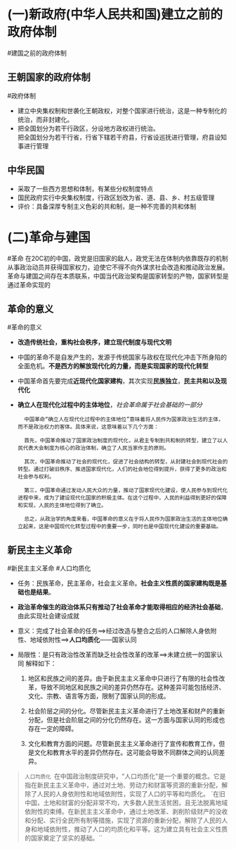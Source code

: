 # (一)新政府(中华人民共和国)建立之前的政府体制
#建国之前的政府体制
## 王朝国家的政府体制
#政府体制
- 建立中央集权制和世袭化王朝政权，对整个国家进行统治，这是一种专制化的统治，而非封建化。
- 把全国划分为若干行政区，分设地方政权进行统治。<br>把全国划分为若干行省，行省下辖若干府县，行省设巡抚进行管理，府县设知事进行管理
## 中华民国
- 采取了一些西方思想和体制，有某些分权制度特点
- 国民政府实行中央集权制度，行政区划改为省、道、县、乡、村五级管理
- 评价：具备深厚专制主义色彩的共和制，是一种不完善的共和体制

# (二)革命与建国
#革命
在20C初的中国，政党是旧国家的敌人，政党无法在体制内依靠既存的机制从事政治动员并获得国家权力，迫使它不得不向外谋求社会改造和推动政治发展。
革命与建国之间存在本质联系，中国当代政治架构是国家转型的产物，国家转型是通过革命实现的
## 革命的意义
#革命的意义
- **改造传统社会，重构社会秩序，建立现代制度与现代文明**
- 中国的革命不是自发产生的，发源于传统国家与政权在现代化冲击下所身陷的全面危机。**不是西方的解放现代化的力量，而是实现国家的现代化转型**
- 中国革命首先要完成**近现代化国家建构**，其次实现**民族独立**，**民主共和以及现代化**
- **确立人在现代化过程中的主体地位**，*社会革命属于社会基础的一部分*

		中国革命“确立人在现代化过程中的主体地位”意味着将人民作为国家政治生活的主体，而不是政治权力的客体。具体来说，这意味着以下几个方面：
		
		首先，中国革命推动了国家政治制度的现代化，从君主专制到共和制的转型，建立了以人民代表大会制度为核心的政治体制，确立了人民当家作主的原则。
		
		其次，中国革命推动了社会的现代化，促进了社会结构的转型，从封建社会到现代社会的转型。通过打破旧秩序、推进国家现代化，人们的社会地位得到提升，获得了更多的政治和社会参与权利。
		
		第三，中国革命通过发动人民大众的力量，推动了国家现代化建设，使人民参与到现代化进程中来，成为了建设现代化国家的积极主体。在这个过程中，人民的利益得到更好的保障和实现，人民的主体地位得到了确立。
		
		总之，从政治学的角度来看，中国革命的意义在于将人民作为国家政治生活的主体地位确立起来，这是中国现代化转型过程中的重要一步，同时也是中国现代化建设的重要基础。
## 新民主主义革命
#新民主主义革命 #人口均质化
- 任务：民族革命，民主革命，社会主义革命。**社会主义性质的国家建构既是基础也是结果**。
- **政治革命催生的政治体系只有推动了社会革命才能取得相应的经济社会基础**，由此实现社会建设成就
- 意义：完成了社会革命的任务==>经过改造与整合之后的人口解除人身依附性、地域依附性==>**人口均质化**——国家认同
- 局限性：是只有政治性改革而缺乏社会性改革的改革==>未建立统一的国家认同
	解释如下：

	1.  地区和民族之间的差异。由于新民主主义革命中只进行了有限的社会性改革，导致不同地区和民族之间的差异仍然存在。这种差异可能包括经济、文化、宗教、语言等方面，限制了国家认同的形成。
    
	1.  社会阶层之间的分化。尽管新民主主义革命进行了土地改革和财产的重新分配，但是社会阶层之间的分化仍然存在。这一方面与国家认同的形成也存在一定的障碍。
    
	1.  文化和教育方面的问题。尽管新民主主义革命进行了宣传和教育工作，但是文化和教育水平的差异仍然存在。这可能会导致不同群体之间的认同差异。

>`人口均质化
>`在中国政治制度研究中，"人口均质化"是一个重要的概念。它是指在新民主主义革命中，通过对土地、劳动力和财富等资源的重新分配，解除了人民的人身依附性和地域依附性，实现了人口的平等和均质化。
> `在旧中国，土地和财富的分配非常不均，大多数人民生活贫困，且无法脱离地域依附性的束缚。在新民主主义革命中，通过土地改革、剥削阶级财产的没收和分配、实行全民所有制等措施，实现了资源的重新分配，解除了人民的人身和地域依附性，推动了人口的均质化和平等。这为建立具有社会主义性质的国家奠定了坚实的基础。``
